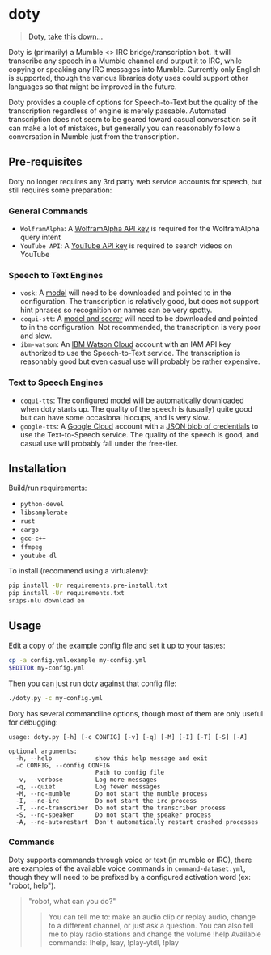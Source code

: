 # doty
>[Doty, take this down...](https://www.youtube.com/watch?v=JiG_tOoqfIM)

Doty is (primarily) a Mumble <> IRC bridge/transcription bot. It will transcribe any speech
in a Mumble channel and output it to IRC, while copying or speaking any IRC
messages into Mumble. Currently only English is supported, though the various
libraries doty uses could support other languages so that might be improved in
the future.

Doty provides a couple of options for Speech-to-Text but the quality of the
transcription regardless of engine is merely passable. Automated transcription
does not seem to be geared toward casual conversation so it can
make a lot of mistakes, but generally you can reasonably follow a conversation in
Mumble just from the transcription.

## Pre-requisites

Doty no longer requires any 3rd party web service accounts for speech, but still requires
some preparation:

### General Commands

  - `WolframAlpha`: A [WolframAlpha API key](https://products.wolframalpha.com/api/)
    is required for the WolframAlpha query intent
  - `YouTube API`: A [YouTube API key](https://developers.google.com/youtube/registering_an_application)
    is required to search videos on YouTube

### Speech to Text Engines

  - `vosk`: A [model](https://alphacephei.com/vosk/models)
    will need to be downloaded and pointed to in the configuration. The transcription
    is relatively good, but does not support hint phrases so recognition on names
    can be very spotty.
  - `coqui-stt`: A [model and scorer](https://stt.readthedocs.io/en/latest/DEPLOYMENT.html#download-models)
    will need to be downloaded and pointed to in the configuration. Not recommended,
    the transcription is very poor and slow.
  - `ibm-watson`: An [IBM Watson Cloud](https://www.ibm.com/watson/developercloud/) account
    with an IAM API key authorized to use the Speech-to-Text service. The transcription
    is reasonably good but even casual use will probably be rather expensive.

### Text to Speech Engines

  - `coqui-tts`: The configured model will be automatically downloaded when doty
    starts up. The quality of the speech is (usually) quite good but can have some
    occasional hiccups, and is very slow.
  - `google-tts`: A [Google Cloud](https://cloud.google.com/) account with a
    [JSON blob of credentials](https://cloud.google.com/iam/docs/creating-managing-service-account-keys)
    to use the Text-to-Speech service. The quality of the speech is good, and
    casual use will probably fall under the free-tier.

## Installation

Build/run requirements:

  - `python-devel`
  - `libsamplerate`
  - `rust`
  - `cargo`
  - `gcc-c++`
  - `ffmpeg`
  - `youtube-dl`

To install (recommend using a virtualenv):

~~~~bash
pip install -Ur requirements.pre-install.txt
pip install -Ur requirements.txt
snips-nlu download en
~~~~

## Usage

Edit a copy of the example config file and set it up to your tastes:

~~~~bash
cp -a config.yml.example my-config.yml
$EDITOR my-config.yml
~~~~

Then you can just run doty against that config file:

~~~~bash
./doty.py -c my-config.yml
~~~~

Doty has several commandline options, though most of them are only useful for
debugging:

~~~~
usage: doty.py [-h] [-c CONFIG] [-v] [-q] [-M] [-I] [-T] [-S] [-A]

optional arguments:
  -h, --help            show this help message and exit
  -c CONFIG, --config CONFIG
                        Path to config file
  -v, --verbose         Log more messages
  -q, --quiet           Log fewer messages
  -M, --no-mumble       Do not start the mumble process
  -I, --no-irc          Do not start the irc process
  -T, --no-transcriber  Do not start the transcriber process
  -S, --no-speaker      Do not start the speaker process
  -A, --no-autorestart  Don't automatically restart crashed processes
~~~~

### Commands

Doty supports commands through voice or text (in mumble or IRC), there are examples
of the available voice commands in `command-dataset.yml`, though they will need to be
prefixed by a configured activation word (ex: "robot, help").

> "robot, what can you do?"
>> You can tell me to: make an audio clip or replay audio, change to a different
channel, or just ask a question. You can also tell me to play radio stations
and change the volume
> !help
>> Available commands: !help, !say, !play-ytdl, !play
